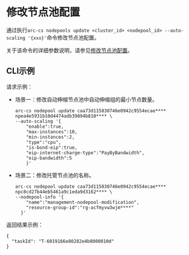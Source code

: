# 修改节点池配置

通过执行`arc-cs nodepools update <cluster_id> <nodepool_id> --auto-scaling '{xxx}'`命令修改节点池配置。

关于该命令的详细参数说明，请参见[修改节点池配置](/intl.zh-CN/API参考/节点池/修改节点池配置.md)。

## CLI示例

请求示例：

-   场景一：修改自动伸缩节点池中自动伸缩组的最小节点数量。

    ```
    arc-cs nodepool update caa73d115830746e0942c9554ecae**** npea4e5931b10d4474adb39894b810**** \   
    --auto-scaling '{
        "enable":true,
        "max-instances":10,
        "min-instances":2,
        "type":"cpu",
        "is-bond-eip":true,
        "eip-internet-charge-type":"PayByBandwidth",
        "eip-bandwidth":5
        }'
    ```

-   场景二：修改托管节点池的名称。

    ```
    arc-cs nodepool update caa73d115830746e0942c9554ecae**** npc8cd27b44eb5461a9c1eda9d3162**** \   
    --nodepool-info '{
        "name":"management-nodepool-modification",
        "resource-group-id":"rg-acfmyvw3wjm****"
      }'
    ```


返回结果示例：

```
{
  "taskId": "T-6019166e80282e4b8000010d"
}
```

